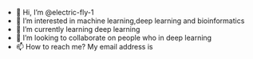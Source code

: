 - 👋 Hi, I’m @electric-fly-1
- 👀 I’m interested in machine learning,deep learning and bioinformatics
- 🌱 I’m currently learning deep learning
- 💞️ I’m looking to collaborate on people who in deep learning
- 📫 How to reach me? My email address is 

<!---
electric-fly-1/electric-fly-1 is a ✨ special ✨ repository because its `README.md` (this file) appears on your GitHub profile.
You can click the Preview link to take a look at your changes.
--->
